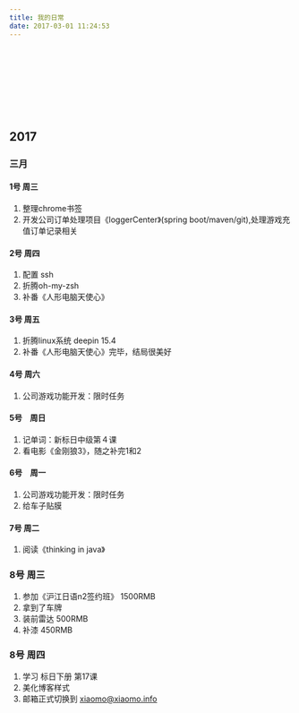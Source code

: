 ```yaml
---
title: 我的日常
date: 2017-03-01 11:24:53
---
```

<br><br><br><br><br><br><br>

## 2017
### 三月 

#### 1号 周三 
1. 整理chrome书签
2. 开发公司订单处理项目《loggerCenter》(spring boot/maven/git),处理游戏充值订单记录相关

#### 2号 周四
1. 配置 ssh
2. 折腾oh-my-zsh
3. 补番《人形电脑天使心》

#### 3号 周五
1. 折腾linux系统 deepin 15.4
2. 补番《人形电脑天使心》完毕，结局很美好

#### 4号 周六
1. 公司游戏功能开发：限时任务

#### 5号　周日
1. 记单词：新标日中级第４课
2. 看电影《金刚狼3》，随之补完1和2

#### 6号　周一
1. 公司游戏功能开发：限时任务
2. 给车子贴膜

#### 7号 周二
1. 阅读《thinking in java》

### 8号 周三
1. 参加《沪江日语n2签约班》 1500RMB
2. 拿到了车牌
3. 装前雷达 500RMB
4. 补漆 450RMB

### 8号 周四
1. 学习 标日下册 第17课
2. 美化博客样式
3. 邮箱正式切换到 xiaomo@xiaomo.info
